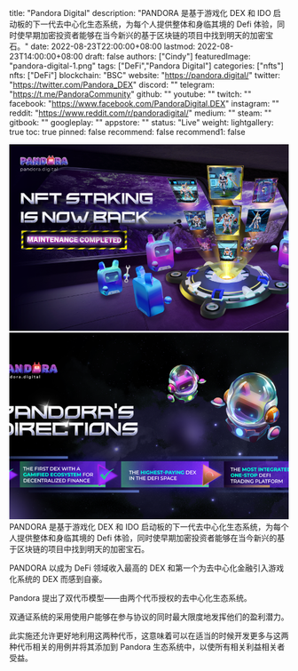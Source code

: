 title: "Pandora Digital"
description: "PANDORA 是基于游戏化 DEX 和 IDO 启动板的下一代去中心化生态系统，为每个人提供整体和身临其境的 Defi 体验，同时使早期加密投资者能够在当今新兴的基于区块链的项目中找到明天的加密宝石。"
date: 2022-08-23T22:00:00+08:00
lastmod: 2022-08-23T14:00:00+08:00
draft: false
authors: ["Cindy"]
featuredImage: "pandora-digital-1.png"
tags: ["DeFi","Pandora Digital"]
categories: ["nfts"]
nfts: ["DeFi"]
blockchain: "BSC"
website: "https://pandora.digital/"
twitter: "https://twitter.com/Pandora_DEX"
discord: ""
telegram: "https://t.me/PandoraCommunity"
github: ""
youtube: ""
twitch: ""
facebook: "https://www.facebook.com/PandoraDigital.DEX"
instagram: ""
reddit: "https://www.reddit.com/r/pandoradigital/"
medium: ""
steam: ""
gitbook: ""
googleplay: ""
appstore: ""
status: "Live"
weight: 
lightgallery: true
toc: true
pinned: false
recommend: false
recommend1: false

![img](25073401fe146c36ac2cbff60428ce4.png)![img](b3d79734353a9a605ea10ac61f6b.png)PANDORA 是基于游戏化 DEX 和 IDO 启动板的下一代去中心化生态系统，为每个人提供整体和身临其境的 Defi 体验，同时使早期加密投资者能够在当今新兴的基于区块链的项目中找到明天的加密宝石。 

PANDORA 以成为 DeFi 领域收入最高的 DEX 和第一个为去中心化金融引入游戏化系统的 DEX 而感到自豪。 

Pandora 提出了双代币模型——由两个代币授权的去中心化生态系统。

双通证系统的采用使用户能够在参与协议的同时最大限度地发挥他们的盈利潜力。

此实施还允许更好地利用这两种代币，这意味着可以在适当的时候开发更多与这两种代币相关的用例并将其添加到 Pandora 生态系统中，以使所有相关利益相关者受益。